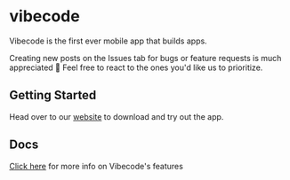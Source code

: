 # vibecode

Vibecode is the first ever mobile app that builds apps.

Creating new posts on the Issues tab for bugs or feature requests is much appreciated 🙂 Feel free to react to the ones you'd like us to prioritize.

## Getting Started
Head over to our [website](https://vibecodeapp.com) to download and try out the app.

## Docs
[Click here](https://vibecodeapp.com/docs) for more info on Vibecode's features
